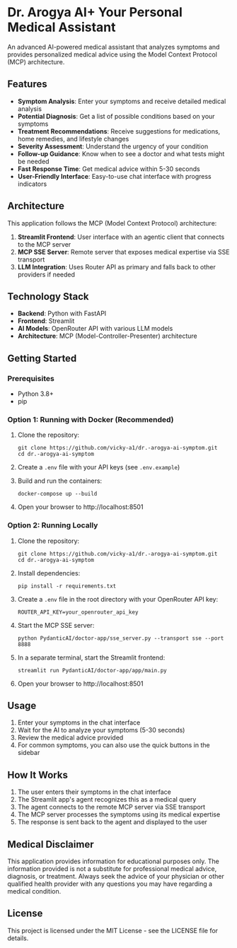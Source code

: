 # Dr. Arogya AI+ Your Personal Medical Assistant

An advanced AI-powered medical assistant that analyzes symptoms and provides personalized medical advice using the Model Context Protocol (MCP) architecture.

## Features

- **Symptom Analysis**: Enter your symptoms and receive detailed medical analysis
- **Potential Diagnosis**: Get a list of possible conditions based on your symptoms
- **Treatment Recommendations**: Receive suggestions for medications, home remedies, and lifestyle changes
- **Severity Assessment**: Understand the urgency of your condition
- **Follow-up Guidance**: Know when to see a doctor and what tests might be needed
- **Fast Response Time**: Get medical advice within 5-30 seconds
- **User-Friendly Interface**: Easy-to-use chat interface with progress indicators

## Architecture

This application follows the MCP (Model Context Protocol) architecture:

1. **Streamlit Frontend**: User interface with an agentic client that connects to the MCP server
2. **MCP SSE Server**: Remote server that exposes medical expertise via SSE transport
3. **LLM Integration**: Uses Router API as primary and falls back to other providers if needed

## Technology Stack

- **Backend**: Python with FastAPI
- **Frontend**: Streamlit
- **AI Models**: OpenRouter API with various LLM models
- **Architecture**: MCP (Model-Controller-Presenter) architecture

## Getting Started

### Prerequisites

- Python 3.8+
- pip

### Option 1: Running with Docker (Recommended)

1. Clone the repository:
   ```
   git clone https://github.com/vicky-a1/dr.-arogya-ai-symptom.git
   cd dr.-arogya-ai-symptom
   ```

2. Create a `.env` file with your API keys (see `.env.example`)
3. Build and run the containers:
   ```
   docker-compose up --build
   ```
4. Open your browser to http://localhost:8501

### Option 2: Running Locally
1. Clone the repository:
   ```
   git clone https://github.com/vicky-a1/dr.-arogya-ai-symptom.git
   cd dr.-arogya-ai-symptom
   ```

2. Install dependencies:
   ```
   pip install -r requirements.txt
   ```

3. Create a `.env` file in the root directory with your OpenRouter API key:
   ```
   ROUTER_API_KEY=your_openrouter_api_key
   ```

4. Start the MCP SSE server:
   ```
   python PydanticAI/doctor-app/sse_server.py --transport sse --port 8888
   ```

5. In a separate terminal, start the Streamlit frontend:
   ```
   streamlit run PydanticAI/doctor-app/app/main.py
   ```

6. Open your browser to http://localhost:8501

## Usage

1. Enter your symptoms in the chat interface
2. Wait for the AI to analyze your symptoms (5-30 seconds)
3. Review the medical advice provided
4. For common symptoms, you can also use the quick buttons in the sidebar

## How It Works

1. The user enters their symptoms in the chat interface
2. The Streamlit app's agent recognizes this as a medical query
3. The agent connects to the remote MCP server via SSE transport
4. The MCP server processes the symptoms using its medical expertise
5. The response is sent back to the agent and displayed to the user

## Medical Disclaimer

This application provides information for educational purposes only. The information provided is not a substitute for professional medical advice, diagnosis, or treatment. Always seek the advice of your physician or other qualified health provider with any questions you may have regarding a medical condition.

## License

This project is licensed under the MIT License - see the LICENSE file for details.
